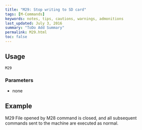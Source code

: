 ```yaml
---
title: "M29: Stop writing to SD card" 
tags: [M-Commands]
keywords: notes, tips, cautions, warnings, admonitions
last_updated: July 3, 2016
summary: "ToDo Add Summary"
permalink: M29.html
toc: false
---
```



## Usage ##
```
M29
```

### Parameters ###
+ none


## Example ##

M29
File opened by M28 command is closed, and all subsequent commands sent to the machine are executed as normal.
